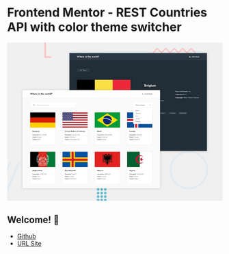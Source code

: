 # Frontend Mentor - REST Countries API with color theme switcher

![Design preview for the REST Countries API with color theme switcher coding challenge](preview.jpg)

## Welcome! 👋

* [Github](https://github.com/barriedirk/frontend-mentor-exercise-32-rest-countries-api-with-color-theme-switcher)
* [URL Site](https://barriedirk.github.io/frontend-mentor-exercise-32-rest-countries-api-with-color-theme-switcher)